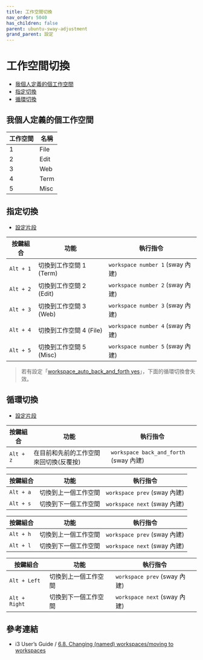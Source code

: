 ```yaml
---
title: 工作空間切換
nav_order: 5040
has_children: false
parent: ubuntu-sway-adjustment
grand_parent: 設定
---
```



# 工作空間切換

* [我個人定義的個工作空間](#我個人定義的個工作空間)
* [指定切換](#指定切換)
* [循環切換](#循環切換)


## 我個人定義的個工作空間

| 工作空間 | 名稱  |
| -------- | ----- |
| 1        | File  |
| 2        | Edit  |
| 3        | Web   |
| 4        | Term  |
| 5        | Misc  |


## 指定切換

* [設定片段](https://github.com/samwhelp/note-about-ubuntu-sway/blob/gh-pages/_demo/adjustment/ubuntu-sway/full/ubuntu-sway/config/sway/section/common/keybind/sway-keybind-main/keybind.m/Workspace_ByName/SwitchToSpecific.conf)

| 按鍵組合  | 功能                    | 執行指令                       |
| --------- | ----------------------- | ------------------------------ |
| `Alt + 1` | 切換到工作空間 1 (Term) | `workspace number 1` (sway 內建) |
| `Alt + 2` | 切換到工作空間 2 (Edit) | `workspace number 2` (sway 內建) |
| `Alt + 3` | 切換到工作空間 3 (Web)  | `workspace number 3` (sway 內建) |
| `Alt + 4` | 切換到工作空間 4 (File) | `workspace number 4` (sway 內建) |
| `Alt + 5` | 切換到工作空間 5 (Misc) | `workspace number 5` (sway 內建) |

> 若有設定「[workspace_auto_back_and_forth yes](https://github.com/samwhelp/note-about-i3wm/blob/gh-pages/_demo/config/i3wm-config/main/config/i3/share/gen/i3wm-gen-rc/Section/Subject/Workspace/Attribute/Base.conf#L37)」，下面的循環切換會失效。


## 循環切換

* [設定片段](https://github.com/samwhelp/note-about-ubuntu-sway/blob/gh-pages/_demo/adjustment/ubuntu-sway/full/ubuntu-sway/config/sway/section/common/keybind/sway-keybind-main/keybind.m/Workspace_ByName/QuickSwitch.conf)

| 按鍵組合  | 功能                                   | 執行指令                       |
| --------- | -------------------------------------- | ------------------------------ |
| `Alt + z` | 在目前和先前的工作空間來回切換(反覆按) | `workspace back_and_forth` (sway 內建) |

| 按鍵組合  | 功能                 | 執行指令                   |
| --------- | -------------------- | -------------------------- |
| `Alt + a` | 切換到上一個工作空間 | `workspace prev` (sway 內建) |
| `Alt + s` | 切換到下一個工作空間 | `workspace next` (sway 內建) |

| 按鍵組合  | 功能                 | 執行指令                   |
| --------- | -------------------- | -------------------------- |
| `Alt + h` | 切換到上一個工作空間 | `workspace prev` (sway 內建) |
| `Alt + l` | 切換到下一個工作空間 | `workspace next` (sway 內建) |

| 按鍵組合      | 功能                 | 執行指令                   |
| ------------- | -------------------- | -------------------------- |
| `Alt + Left`  | 切換到上一個工作空間 | `workspace prev` (sway 內建) |
| `Alt + Right` | 切換到下一個工作空間 | `workspace next` (sway 內建) |


## 參考連結

* i3 User’s Guide / [6.8. Changing (named) workspaces/moving to workspaces](https://i3wm.org/docs/userguide.html#_changing_named_workspaces_moving_to_workspaces)
